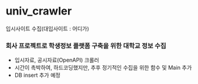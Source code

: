 # univ_crawler
입시사이트 수집(대입사이트 : 어디가)

### 회사 프로젝트로 학생정보 플랫폼 구축을 위한 대학교 정보 수집
- 입시자료, 공시자료(OpenAPI) 크롤러
- 시간이 촉박하여, 하드코딩했지만, 추후 정기적인 수집을 위한 함수 및 Main 추가
- DB insert 추가 예정
